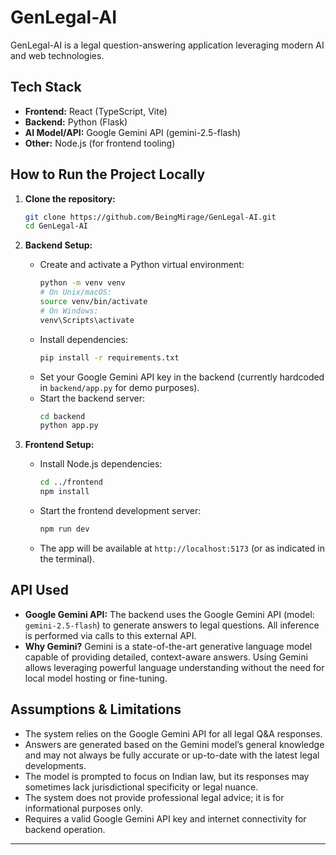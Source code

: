 # GenLegal-AI

GenLegal-AI is a legal question-answering application leveraging modern AI and web technologies.

## Tech Stack

- **Frontend:** React (TypeScript, Vite)
- **Backend:** Python (Flask)
- **AI Model/API:** Google Gemini API (gemini-2.5-flash)
- **Other:** Node.js (for frontend tooling)

## How to Run the Project Locally

1. **Clone the repository:**
   ```bash
   git clone https://github.com/BeingMirage/GenLegal-AI.git
   cd GenLegal-AI
   ```

2. **Backend Setup:**
   - Create and activate a Python virtual environment:
     ```bash
     python -m venv venv
     # On Unix/macOS:
     source venv/bin/activate
     # On Windows:
     venv\Scripts\activate
     ```
   - Install dependencies:
     ```bash
     pip install -r requirements.txt
     ```
   - Set your Google Gemini API key in the backend (currently hardcoded in `backend/app.py` for demo purposes).
   - Start the backend server:
     ```bash
     cd backend
     python app.py
     ```

3. **Frontend Setup:**
   - Install Node.js dependencies:
     ```bash
     cd ../frontend
     npm install
     ```
   - Start the frontend development server:
     ```bash
     npm run dev
     ```
   - The app will be available at `http://localhost:5173` (or as indicated in the terminal).

## API Used

- **Google Gemini API:** The backend uses the Google Gemini API (model: `gemini-2.5-flash`) to generate answers to legal questions. All inference is performed via calls to this external API.
- **Why Gemini?** Gemini is a state-of-the-art generative language model capable of providing detailed, context-aware answers. Using Gemini allows leveraging powerful language understanding without the need for local model hosting or fine-tuning.

## Assumptions & Limitations

- The system relies on the Google Gemini API for all legal Q&A responses.
- Answers are generated based on the Gemini model’s general knowledge and may not always be fully accurate or up-to-date with the latest legal developments.
- The model is prompted to focus on Indian law, but its responses may sometimes lack jurisdictional specificity or legal nuance.
- The system does not provide professional legal advice; it is for informational purposes only.
- Requires a valid Google Gemini API key and internet connectivity for backend operation.

---
